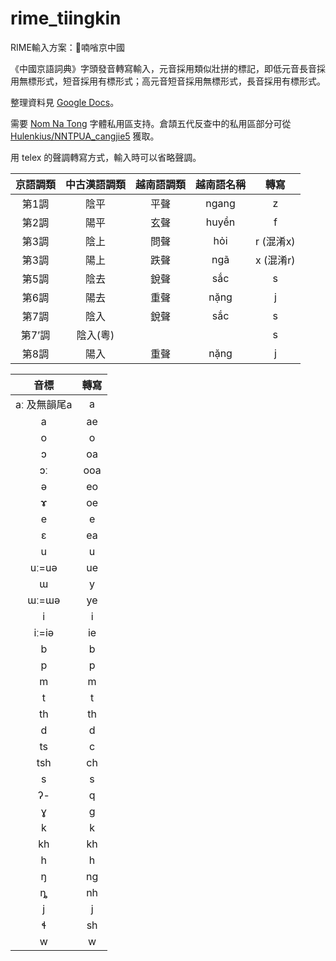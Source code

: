 # rime_tiingkin

RIME輸入方案：𡦂喃㗂京中國

《中國京語詞典》字頭發音轉寫輸入，元音採用類似壯拼的標記，即低元音長音採用無標形式，短音採用有標形式；高元音短音採用無標形式，長音採用有標形式。

整理資料見 [Google Docs](https://docs.google.com/spreadsheets/d/1P0wrFTcHTZjjni2Vg2GUu8A1kA1zXTjK)。

需要 [Nom Na Tong](https://github.com/nomfoundation/font) 字體私用區支持。倉頡五代反查中的私用區部分可從 [Hulenkius/NNTPUA_cangjie5](https://github.com/Hulenkius/NNTPUA_cangjie5) 獲取。

用 telex 的聲調轉寫方式，輸入時可以省略聲調。

| 京語調類 | 中古漢語調類 | 越南語調類 | 越南語名稱 | 轉寫 |
| :---: | :---: | :---: | :---: | :---: |
| 第1調 | 陰平 | 平聲 | ngang | z |
| 第2調 | 陽平 | 玄聲 | huyền | f |
| 第3調 | 陰上 | 問聲 | hỏi | r (混淆x) |
| 第3調 | 陽上 | 跌聲 | ngã | x (混淆r) |
| 第5調 | 陰去 | 銳聲 | sắc | s |
| 第6調 | 陽去 | 重聲 | nặng | j |
| 第7調 | 陰入 | 銳聲 | sắc | s |
| 第7’調 | 陰入(粵) |  |  | s |
| 第8調 | 陽入 | 重聲 | nặng | j |

| 音標 | 轉寫 | 
| :---: | :---: | 
 | aː 及無韻尾a | a | 
 | a | ae | 
 | o | o | 
 | ɔ  | oa | 
 | ɔː  | ooa | 
 | ə  | eo | 
 | ɤ  | oe | 
 | e | e | 
 | ɛ  | ea | 
 | u | u | 
 | uː=uə | ue | 
 | ɯ  | y | 
 | ɯː=ɯə | ye | 
 | i | i | 
 | iː=iə | ie | 
 | b | b | 
 | p | p | 
 | m | m | 
 | t | t | 
 | th | th | 
 | d | d | 
 | ts | c | 
 | tsh | ch | 
 | s | s | 
 | ʔ-  | q | 
 | ɣ  | g | 
 | k | k | 
 | kh | kh | 
 | h | h | 
 | ŋ  | ng | 
 | ȵ  | nh | 
 | j | j | 
 | ɬ  | sh | 
 | w | w | 
